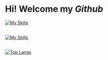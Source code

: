 # Hi! Welcome my *Github* 



[![My Skills](https://skillicons.dev/icons?i=cs,dotnet,javascript,react&theme=light)](https://skillicons.dev)<br><br>


[![My Skills](https://skillicons.dev/icons?i=java,cpp,rabbitmq,postgres&theme=light)](https://skillicons.dev)<br><br>

 [![Top Langs](https://github-readme-stats.vercel.app/api/top-langs/?username=celalkilnc&layout=compact&theme=midnight-purple)](https://github.com/celalkilnc/github-readme-stats)

<!--
<div align="center">
<img src="https://komarev.com/ghpvc/?username=enesgurel&&style=flat-square" align="center" />
</div>  
  ![image](https://img.shields.io/badge/rabbitmq-%23FF6600.svg?&style=for-the-badge&logo=rabbitmq&logoColor=white)

<div>
   


[![Celal's GitHub stats](https://github-readme-stats.vercel.app/api?username=celalkilnc&count_private=true&show_icons=true&theme=midnight-purple)](https://github.com/haticezehra/github-readme-stats)
  
</div>


celalkilnc
- 🔭 I’m currently working on ...
- 🌱 I’m currently learning ...
- 👯 I’m looking to collaborate on ...
- 🤔 I’m looking for help with ...
- 💬 Ask me about ...
- 📫 How to reach me: ...
- 😄 Pronouns: ...
- ⚡ Fun fact: ...
-->
